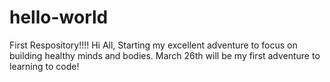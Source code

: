 # hello-world
First Respository!!!!
Hi All, 
Starting my excellent adventure to focus on building healthy minds and bodies.
March 26th will be my first adventure to learning to code!
